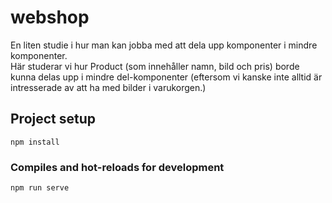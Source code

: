 # webshop
En liten studie i hur man kan jobba med att dela upp komponenter i mindre komponenter.  
Här studerar vi hur Product (som innehåller namn, bild och pris) borde kunna delas upp i mindre del-komponenter (eftersom vi kanske inte alltid är intresserade av att ha med bilder i varukorgen.)


## Project setup
```
npm install
```

### Compiles and hot-reloads for development
```
npm run serve
```
